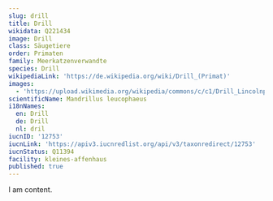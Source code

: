 ```yaml
---
slug: drill
title: Drill
wikidata: Q221434
image: Drill
class: Säugetiere
order: Primaten
family: Meerkatzenverwandte
species: Drill
wikipediaLink: 'https://de.wikipedia.org/wiki/Drill_(Primat)'
images:
  - 'https://upload.wikimedia.org/wikipedia/commons/c/c1/Drill_Lincolnparkzoo.jpg'
scientificName: Mandrillus leucophaeus
i18nNames:
  en: Drill
  de: Drill
  nl: dril
iucnID: '12753'
iucnLink: 'https://apiv3.iucnredlist.org/api/v3/taxonredirect/12753'
iucnStatus: Q11394
facility: kleines-affenhaus
published: true
---
```


I am content.
